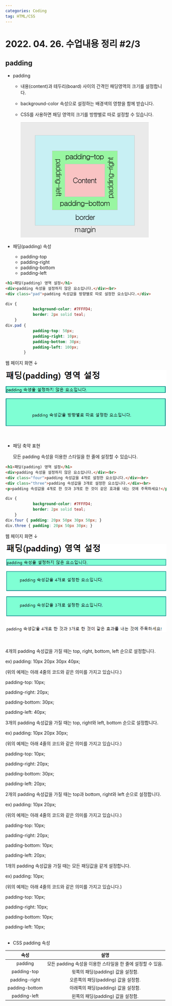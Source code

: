 ```yaml
---
categories: Coding
tag: HTML/CSS
---
```




# 2022. 04. 26. 수업내용 정리 #2/3

## padding



+ padding

  * 내용(content)과 테두리(board) 사이의 간격인 패딩영역의 크기를 설정합니다.

  * background-color 속성으로 설정하는 배경색의 영향을 함께 받습니다.

  * CSS를 사용하면 패딩 영역의 크기를 방향별로 따로 설정할 수 있습니다. <br>

    <img src="../../images/2022-04-27-class9(padding)/padding.png" alt="padding" style="zoom:67%;" />

    <br>

+ 패딩(padding) 속성

  * padding-top
  * padding-right
  * padding-bottom
  * padding-left 

```html
<h1>패딩(padding) 영역 설정</h1>
<div>padding 속성을 설정하지 않은 요소입니다.</div><br>
<div class="pad">padding 속성값을 방향별로 따로 설정한 요소입니다.</div>
```

```css
div {
			background-color: #7FFFD4;
			border: 2px solid teal;
	}
div.pad {
			padding-top: 50px;
			padding-right: 10px;
			padding-bottom: 30px;
			padding-left: 100px;
		}
```

웹 페이지 화면 ↓

![padding영역설정](../../images/2022-04-27-class9(padding)/padding영역설정.png)

<br>

+ 패딩 축약 표현

  모든 padding 속성을 이용한 스타일을 한 줄에 설정할 수 있습니다.

```html
<h1>패딩(padding) 영역 설정</h1>
<div>padding 속성을 설정하지 않은 요소입니다.</div><br>
<div class="four">padding 속성값을 4개로 설정한 요소입니다.</div><br>
<div class="three">padding 속성값을 3개로 설정한 요소입니다.</div><br>
<p>padding 속성값을 4개로 한 것과 3개로 한 것이 같은 효과를 내는 것에 주목하세요!</p>
```

```css
div {
			background-color: #7FFFD4;
			border: 2px solid teal;
	}
div.four { padding: 20px 50px 30px 50px; }
div.three { padding: 20px 50px 30px; }
```

웹 페이지 화면 ↓

![padding축약설정](../../images/2022-04-27-class9(padding)/padding축약설정.png)

<br>

4개의 padding 속성값을 가질 때는 top, right, bottom, left 순으로 설정합니다.<br>

ex) padding: 10px 20px 30px 40px;<br>

(위의 예제는 아래 4줄의 코드와 같은 의미를 가지고 있습니다.)<br>

padding-top: 10px;<br>

padding-right: 20px;<br>

padding-bottom: 30px;<br>

padding-left: 40px;<br>

 

3개의 padding 속성값을 가질 때는 top, right와 left, bottom 순으로 설정합니다.<br>

ex) padding: 10px 20px 30px;<br>

(위의 예제는 아래 4줄의 코드와 같은 의미를 가지고 있습니다.)<br>

padding-top: 10px;<br>

padding-right: 20px;<br>

padding-bottom: 30px;<br>

padding-left: 20px;<br>

 

2개의 padding 속성값을 가질 때는 top과 bottom, right와 left 순으로 설정합니다.<br>

ex) padding: 10px 20px;<br>

(위의 예제는 아래 4줄의 코드와 같은 의미를 가지고 있습니다.)<br>

padding-top: 10px;<br>

padding-right: 20px;<br>

padding-bottom: 10px;<br>

padding-left: 20px;<br>

 

1개의 padding 속성값을 가질 때는 모든 패딩값을 같게 설정합니다.<br>

ex) padding: 10px;<br>

(위의 예제는 아래 4줄의 코드와 같은 의미를 가지고 있습니다.)<br>

padding-top: 10px;<br>

padding-right: 10px;<br>

padding-bottom: 10px;<br>

padding-left: 10px;<br><br>

+ CSS padding 속성

|      속성      |                            설명                             |
| :------------: | :---------------------------------------------------------: |
|    padding     | 모든 padding 속성을 이용한 스타일을 한 줄에 설정할 수 있음. |
|  padding-top   |              윗쪽의 패딩(padding) 값을 설정함.              |
| padding-right  |             오른쪽의 패딩(padding) 값을 설정함.             |
| padding-bottom |             아래쪽의 패딩(padding) 값을 설정함.             |
|  padding-left  |              왼쪽의 패딩(padding) 값을 설정함.              |

